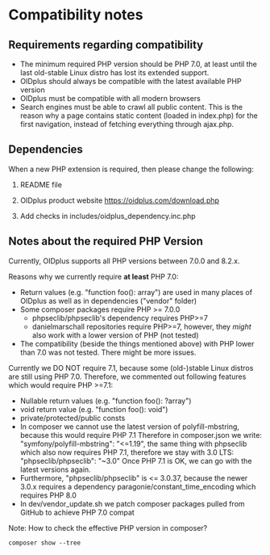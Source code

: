 
Compatibility notes
===================

Requirements regarding compatibility
------------------------------------

- The minimum required PHP version should be PHP 7.0, at least until the last old-stable Linux distro has lost its extended support.
- OIDplus should always be compatible with the latest available PHP version
- OIDplus must be compatible with all modern browsers
- Search engines must be able to crawl all public content. This is the reason why a page contains static content (loaded in index.php) for the first navigation, instead of fetching everything through ajax.php.

Dependencies
------------

When a new PHP extension is required, then please change the following:

1. README file

2. OIDplus product website
   https://oidplus.com/download.php

3. Add checks in includes/oidplus_dependency.inc.php

Notes about the required PHP Version
------------------------------------

Currently, OIDplus supports all PHP versions between 7.0.0 and 8.2.x.

Reasons why we currently require **at least** PHP 7.0:
- Return values (e.g. "function foo(): array") are used in many places
  of OIDplus as well as in dependencies ("vendor" folder)
- Some composer packages require PHP >= 7.0.0
    - phpseclib/phpseclib's dependency requires PHP>=7
    - danielmarschall repositories require PHP>=7, however, they *might*
      also work with a lower version of PHP (not tested)
- The compatibility (beside the things mentioned above)
  with PHP lower than 7.0 was not tested. There might be more issues.

Currently we DO NOT require 7.1, because some (old-)stable Linux distros are still using PHP 7.0.
Therefore, we commented out following features which would require PHP >=7.1:
- Nullable return values (e.g. "function foo(): ?array")
- void return value (e.g. "function foo(): void")
- private/protected/public consts
- In composer we cannot use the latest version of polyfill-mbstring,
  because this would require PHP 7.1
  Therefore in composer.json we write:
  "symfony/polyfill-mbstring": "<=1.19",
  the same thing with phpseclib which also now requires PHP 7.1,
  therefore we stay with 3.0 LTS:
  "phpseclib/phpseclib": "~3.0"
  Once PHP 7.1 is OK, we can go with the latest versions again.
- Furthermore, "phpseclib/phpseclib" is <= 3.0.37, because the newer 3.0.x requires
  a dependency paragonie/constant_time_encoding which requires PHP 8.0
- In dev/vendor_update.sh we patch composer packages pulled from GitHub
  to achieve PHP 7.0 compat


Note: How to check the effective PHP version in composer?

    composer show --tree
